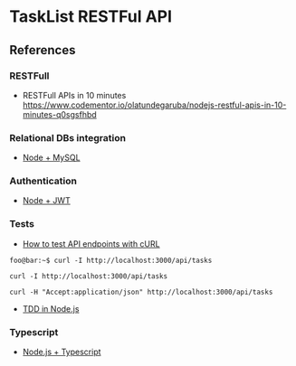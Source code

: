 # TaskList RESTFul API


## References

### RESTFull

* RESTFull APIs in 10 minutes
https://www.codementor.io/olatundegaruba/nodejs-restful-apis-in-10-minutes-q0sgsfhbd


### Relational DBs integration 

* [Node + MySQL](http://www.luiztools.com.br/post/como-usar-nodejs-mysql/)


### Authentication

* [Node + JWT](http://rcdevlabs.github.io/2015/02/12/como-criar-uma-api-restfull-em-nodejs-e-autenticar-usando-json-web-token-jwt/)


### Tests

* [How to test API endpoints with cURL](http://www.codingpedia.org/ama/how-to-test-a-rest-api-from-command-line-with-curl/)

```console
foo@bar:~$ curl -I http://localhost:3000/api/tasks
```
`curl -I http://localhost:3000/api/tasks`

`curl -H "Accept:application/json" http://localhost:3000/api/tasks`

* [TDD in Node.js](http://www.luiztools.com.br/post/tdd-como-criar-unit-tests-em-node-js-com-tape/)

### Typescript

* [Node.js + Typescript](https://blog.risingstack.com/building-a-node-js-app-with-typescript-tutorial/)
